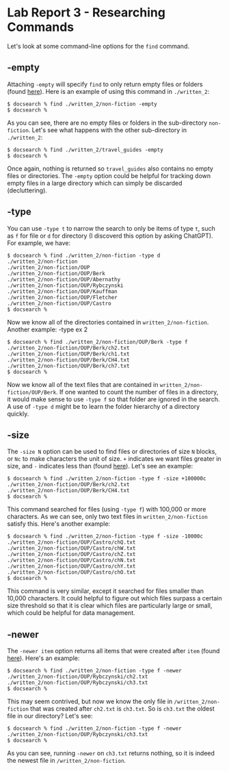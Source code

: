 # Lab Report 3 - Researching Commands

Let's look at some command-line options for the `find` command.

## -empty

Attaching `-empty` will specify `find` to only return empty files or folders (found [here](https://www.geeksforgeeks.org/find-command-in-linux-with-examples/)). Here is an example of using this command in `./written_2`:

    $ docsearch % find ./written_2/non-fiction -empty
    $ docsearch %

As you can see, there are no empty files or folders in the sub-directory `non-fiction`. Let's see what happens with the other sub-directory in `./written_2`:

    $ docsearch % find ./written_2/travel_guides -empty
    $ docsearch %

Once again, nothing is returned so `travel_guides` also contains no empty files or directories. The `-empty` option could be helpful for tracking down empty files in a large directory which can simply be discarded (decluttering).

## -type

You can use `-type t` to narrow the search to only be items of type `t`, such as `f` for file or `d` for directory (I discoverd this option by asking ChatGPT). For example, we have:

    $ docsearch % find ./written_2/non-fiction -type d
    ./written_2/non-fiction
    ./written_2/non-fiction/OUP
    ./written_2/non-fiction/OUP/Berk
    ./written_2/non-fiction/OUP/Abernathy
    ./written_2/non-fiction/OUP/Rybczynski
    ./written_2/non-fiction/OUP/Kauffman
    ./written_2/non-fiction/OUP/Fletcher
    ./written_2/non-fiction/OUP/Castro
    $ docsearch %

Now we know all of the directories contained in `written_2/non-fiction`. Another example:
-type ex 2

    $ docsearch % find ./written_2/non-fiction/OUP/Berk -type f 
    ./written_2/non-fiction/OUP/Berk/ch2.txt
    ./written_2/non-fiction/OUP/Berk/ch1.txt
    ./written_2/non-fiction/OUP/Berk/CH4.txt
    ./written_2/non-fiction/OUP/Berk/ch7.txt
    $ docsearch %

Now we know all of the text files that are contained in `written_2/non-fiction/OUP/Berk`. If one wanted to count the number of files in a directory, it would make sense to use `-type f` so that folder are ignored in the search. A use of `-type d` might be to learn the folder hierarchy of a directory quickly.

## -size

The `-size N` option can be used to find files or directories of size `N` blocks, or `Nc` to make characters the unit of size. `+` indicates we want files greater in size, and `-` indicates less than (found [here](https://www.geeksforgeeks.org/find-command-in-linux-with-examples/)). Let's see an example:

    $ docsearch % find ./written_2/non-fiction -type f -size +100000c
    ./written_2/non-fiction/OUP/Berk/ch2.txt
    ./written_2/non-fiction/OUP/Berk/CH4.txt
    $ docsearch % 

This command searched for files (using `-type f`) with 100,000 or more characters. As we can see, only two text files in `written_2/non-fiction` satisfy this. Here's another example:

    $ docsearch % find ./written_2/non-fiction -type f -size -10000c 
    ./written_2/non-fiction/OUP/Castro/chQ.txt
    ./written_2/non-fiction/OUP/Castro/chW.txt
    ./written_2/non-fiction/OUP/Castro/chZ.txt
    ./written_2/non-fiction/OUP/Castro/chN.txt
    ./written_2/non-fiction/OUP/Castro/chY.txt
    ./written_2/non-fiction/OUP/Castro/chO.txt
    $ docsearch %

This command is very similar, except it searched for files smaller than 10,000 characters. It could helpful to figure out which files surpass a certain size threshold so that it is clear which files are particularly large or small, which could be helpful for data management.

## -newer

The `-newer item` option returns all items that were created after `item` (found [here](https://www.geeksforgeeks.org/find-command-in-linux-with-examples/)). Here's an example:

    $ docsearch % find ./written_2/non-fiction -type f -newer ./written_2/non-fiction/OUP/Rybczynski/ch2.txt
    ./written_2/non-fiction/OUP/Rybczynski/ch3.txt
    $ docsearch %

This may seem contrived, but now we know the only file in `/written_2/non-fiction` that was created after `ch2.txt` is `ch3.txt`. So is `ch3.txt` the oldest file in our directory? Let's see:

    $ docsearch % find ./written_2/non-fiction -type f -newer ./written_2/non-fiction/OUP/Rybczynski/ch3.txt
    $ docsearch %

As you can see, running `-newer` on `ch3.txt` returns nothing, so it is indeed the newest file in `/written_2/non-fiction`.